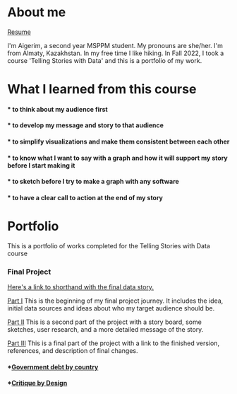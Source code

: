 # About me

[Resume](/resume_aigerim_massabayeva.pdf)


I'm Aigerim, a second year MSPPM student. My pronouns are she/her. I'm from Almaty, Kazakhstan. In my free time I like hiking. 
In Fall 2022, I took a course 'Telling Stories with Data' and this is a portfolio of my work. 

# What I learned from this course 

#### * to think about my audience first
#### * to develop my message and story to that audience
#### * to simplify visualizations and make them consistent between each other
#### * to know what I want to say with a graph and how it will support my story before I start making it 
#### * to sketch before I try to make a graph with any software
#### * to have a clear call to action at the end of my story

# Portfolio

This is a portfolio of works completed for the Telling Stories with Data course

### Final Project

[Here's a link to shorthand with the final data story.](/https://carnegiemellon.shorthandstories.com/ai-is-developing-rapidly-but-few-laws-ensure-its-safety/index.html) 

[Part I](/final_project_aigerim_massabayeva.md)
This is the beginning of my final project journey. It includes the idea, initial data sources and ideas about who my target audience should be. 

[Part II](/part2.md)
This is a second part of the project with a story board, some sketches, user research, and a more detailed message of the story. 

[Part III](/final3.md) 
This is a final part of the project with a link to the finished version, references, and description of final changes. 

#### *[Government debt by country](/debt.md)

#### *[Critique by Design](/aipub.md)
